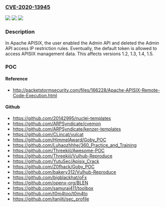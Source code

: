 ### [CVE-2020-13945](https://cve.mitre.org/cgi-bin/cvename.cgi?name=CVE-2020-13945)
![](https://img.shields.io/static/v1?label=Product&message=Apache%20APISIX&color=blue)
![](https://img.shields.io/static/v1?label=Version&message=n%2Fa&color=blue)
![](https://img.shields.io/static/v1?label=Vulnerability&message=Admin%20API%20default%20access%20token%20vulnerability&color=brighgreen)

### Description

In Apache APISIX, the user enabled the Admin API and deleted the Admin API access IP restriction rules. Eventually, the default token is allowed to access APISIX management data. This affects versions 1.2, 1.3, 1.4, 1.5.

### POC

#### Reference
- http://packetstormsecurity.com/files/166228/Apache-APISIX-Remote-Code-Execution.html

#### Github
- https://github.com/20142995/nuclei-templates
- https://github.com/ARPSyndicate/cvemon
- https://github.com/ARPSyndicate/kenzer-templates
- https://github.com/CLincat/vulcat
- https://github.com/HimmelAward/Goby_POC
- https://github.com/Luhaozhhhe/360_Practice_and_Training
- https://github.com/Threekiii/Awesome-POC
- https://github.com/Threekiii/Vulhub-Reproduce
- https://github.com/YutuSec/Apisix_Crack
- https://github.com/Z0fhack/Goby_POC
- https://github.com/bakery312/Vulhub-Reproduce
- https://github.com/bigblackhat/oFx
- https://github.com/openx-org/BLEN
- https://github.com/samurai411/toolbox
- https://github.com/t0m4too/t0m4to
- https://github.com/tanjiti/sec_profile

